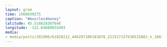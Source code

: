 ```yaml
---
layout: gram
time: 1560039275
caption: "#muscles4money"
latitude: 45.516628307648
longitude: -122.64680655493
media:
- media/posts/201906/61828212_446297106183878_223317157638515882_n_18038783041159697.jpg
---
```

